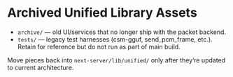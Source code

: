 # Archived Unified Library Assets

- `archive/` — old UI/services that no longer ship with the packet backend.
- `tests/` — legacy test harnesses (csm-gguf, send_pcm_frame, etc.). Retain for reference but do not run as part of main build.

Move pieces back into `next-server/lib/unified/` only after they’re updated to current architecture.
